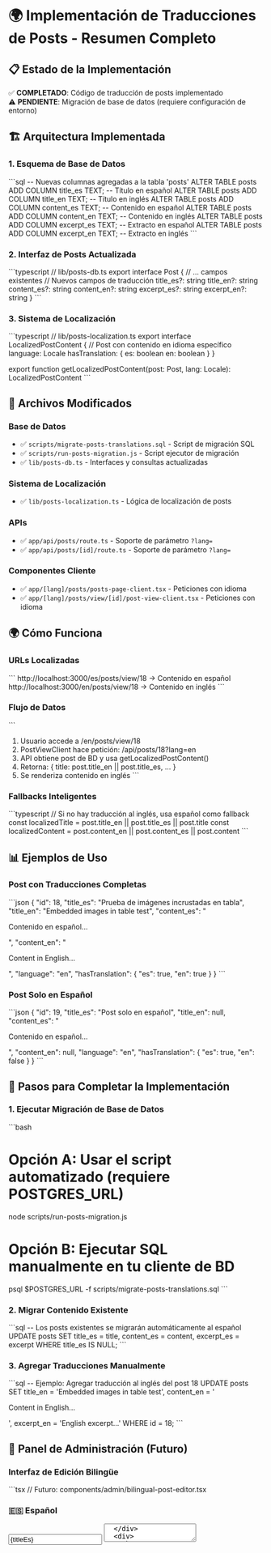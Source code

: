 # 🌍 **Implementación de Traducciones de Posts - Resumen Completo**

## 📋 **Estado de la Implementación**

✅ **COMPLETADO**: Código de traducción de posts implementado  
⚠️ **PENDIENTE**: Migración de base de datos (requiere configuración de entorno)

## 🏗️ **Arquitectura Implementada**

### **1. Esquema de Base de Datos**
\`\`\`sql
-- Nuevas columnas agregadas a la tabla 'posts'
ALTER TABLE posts ADD COLUMN title_es TEXT;     -- Título en español
ALTER TABLE posts ADD COLUMN title_en TEXT;     -- Título en inglés
ALTER TABLE posts ADD COLUMN content_es TEXT;   -- Contenido en español
ALTER TABLE posts ADD COLUMN content_en TEXT;   -- Contenido en inglés
ALTER TABLE posts ADD COLUMN excerpt_es TEXT;   -- Extracto en español
ALTER TABLE posts ADD COLUMN excerpt_en TEXT;   -- Extracto en inglés
\`\`\`

### **2. Interfaz de Posts Actualizada**
\`\`\`typescript
// lib/posts-db.ts
export interface Post {
  // ... campos existentes
  // Nuevos campos de traducción
  title_es?: string
  title_en?: string
  content_es?: string
  content_en?: string
  excerpt_es?: string
  excerpt_en?: string
}
\`\`\`

### **3. Sistema de Localización**
\`\`\`typescript
// lib/posts-localization.ts
export interface LocalizedPostContent {
  // Post con contenido en idioma específico
  language: Locale
  hasTranslation: {
    es: boolean
    en: boolean
  }
}

export function getLocalizedPostContent(post: Post, lang: Locale): LocalizedPostContent
\`\`\`

## 🔧 **Archivos Modificados**

### **Base de Datos**
- ✅ `scripts/migrate-posts-translations.sql` - Script de migración SQL
- ✅ `scripts/run-posts-migration.js` - Script ejecutor de migración
- ✅ `lib/posts-db.ts` - Interfaces y consultas actualizadas

### **Sistema de Localización**
- ✅ `lib/posts-localization.ts` - Lógica de localización de posts

### **APIs**
- ✅ `app/api/posts/route.ts` - Soporte de parámetro `?lang=`
- ✅ `app/api/posts/[id]/route.ts` - Soporte de parámetro `?lang=`

### **Componentes Cliente**
- ✅ `app/[lang]/posts/posts-page-client.tsx` - Peticiones con idioma
- ✅ `app/[lang]/posts/view/[id]/post-view-client.tsx` - Peticiones con idioma

## 🌍 **Cómo Funciona**

### **URLs Localizadas**
\`\`\`
http://localhost:3000/es/posts/view/18  → Contenido en español
http://localhost:3000/en/posts/view/18  → Contenido en inglés
\`\`\`

### **Flujo de Datos**
\`\`\`
1. Usuario accede a /en/posts/view/18
2. PostViewClient hace petición: /api/posts/18?lang=en
3. API obtiene post de BD y usa getLocalizedPostContent()
4. Retorna: { title: post.title_en || post.title_es, ... }
5. Se renderiza contenido en inglés
\`\`\`

### **Fallbacks Inteligentes**
\`\`\`typescript
// Si no hay traducción al inglés, usa español como fallback
const localizedTitle = post.title_en || post.title_es || post.title
const localizedContent = post.content_en || post.content_es || post.content
\`\`\`

## 📊 **Ejemplos de Uso**

### **Post con Traducciones Completas**
\`\`\`json
{
  "id": 18,
  "title_es": "Prueba de imágenes incrustadas en tabla",
  "title_en": "Embedded images in table test",
  "content_es": "<p>Contenido en español...</p>",
  "content_en": "<p>Content in English...</p>",
  "language": "en",
  "hasTranslation": {
    "es": true,
    "en": true
  }
}
\`\`\`

### **Post Solo en Español**
\`\`\`json
{
  "id": 19,
  "title_es": "Post solo en español",
  "title_en": null,
  "content_es": "<p>Contenido en español...</p>",
  "content_en": null,
  "language": "en",
  "hasTranslation": {
    "es": true,
    "en": false
  }
}
\`\`\`

## 🚀 **Pasos para Completar la Implementación**

### **1. Ejecutar Migración de Base de Datos**
\`\`\`bash
# Opción A: Usar el script automatizado (requiere POSTGRES_URL)
node scripts/run-posts-migration.js

# Opción B: Ejecutar SQL manualmente en tu cliente de BD
psql $POSTGRES_URL -f scripts/migrate-posts-translations.sql
\`\`\`

### **2. Migrar Contenido Existente**
\`\`\`sql
-- Los posts existentes se migrarán automáticamente al español
UPDATE posts SET 
  title_es = title,
  content_es = content,
  excerpt_es = excerpt
WHERE title_es IS NULL;
\`\`\`

### **3. Agregar Traducciones Manualmente**
\`\`\`sql
-- Ejemplo: Agregar traducción al inglés del post 18
UPDATE posts SET 
  title_en = 'Embedded images in table test',
  content_en = '<p>Content in English...</p>',
  excerpt_en = 'English excerpt...'
WHERE id = 18;
\`\`\`

## 📱 **Panel de Administración (Futuro)**

### **Interfaz de Edición Bilingüe**
\`\`\`tsx
// Futuro: components/admin/bilingual-post-editor.tsx
<div className="grid grid-cols-2 gap-4">
  <div>
    <h3>🇪🇸 Español</h3>
    <input value={titleEs} onChange={setTitleEs} />
    <textarea value={contentEs} onChange={setContentEs} />
  </div>
  <div>
    <h3>🇺🇸 English</h3>
    <input value={titleEn} onChange={setTitleEn} />
    <textarea value={contentEn} onChange={setContentEn} />
  </div>
</div>
\`\`\`

## 🔍 **Verificación del Sistema**

### **1. Verificar URLs**
\`\`\`bash
# Español (debe mostrar contenido en español)
curl "http://localhost:3000/api/posts/18?lang=es"

# Inglés (debe mostrar contenido en inglés o fallback)
curl "http://localhost:3000/api/posts/18?lang=en"
\`\`\`

### **2. Verificar Base de Datos**
\`\`\`sql
-- Verificar que las columnas existen
SELECT column_name FROM information_schema.columns 
WHERE table_name = 'posts' AND column_name LIKE '%_es' OR column_name LIKE '%_en';

-- Ver posts con traducciones
SELECT id, title_es, title_en FROM posts WHERE id = 18;
\`\`\`

## 🎯 **Beneficios de la Implementación**

### **✅ Integración Perfecta**
- Respeta completamente tu sistema de internacionalización existente
- Usa las mismas URLs que ya tienes: `/es/posts/` y `/en/posts/`
- Mantiene la consistencia con el resto de tu aplicación

### **✅ Fallbacks Inteligentes**
- Si no hay traducción, muestra el contenido en español (idioma base)
- No se rompe ninguna funcionalidad existente
- Transición gradual: puedes agregar traducciones post por post

### **✅ SEO Optimizado**
- Cada idioma tiene su propia URL única
- Content apropiado para cada idioma
- Metadata específica por idioma

### **✅ Escalable**
- Fácil agregar más idiomas en el futuro
- Sistema modular y mantenible
- Compatible con tu arquitectura actual

## 📝 **Notas Importantes**

1. **Migración Segura**: Los posts existentes se mantienen intactos y se asignan automáticamente al español
2. **Compatibilidad**: El sistema funciona tanto con posts nuevos como existentes
3. **Flexibilidad**: Puedes tener posts solo en un idioma o en ambos
4. **Performance**: Las consultas incluyen todos los campos de una vez, sin consultas adicionales

---

**🚀 El sistema está listo para usar una vez que ejecutes la migración de base de datos.**
